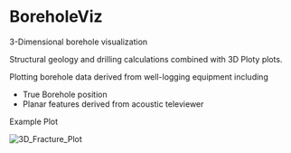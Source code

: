 # BoreholeViz
3-Dimensional borehole visualization

Structural geology and drilling calculations combined with 3D Ploty plots.

Plotting borehole data derived from well-logging equipment including
- True Borehole position
- Planar features derived from acoustic televiewer

Example Plot


![3D_Fracture_Plot](../master/Fracture_3D_well.png)
